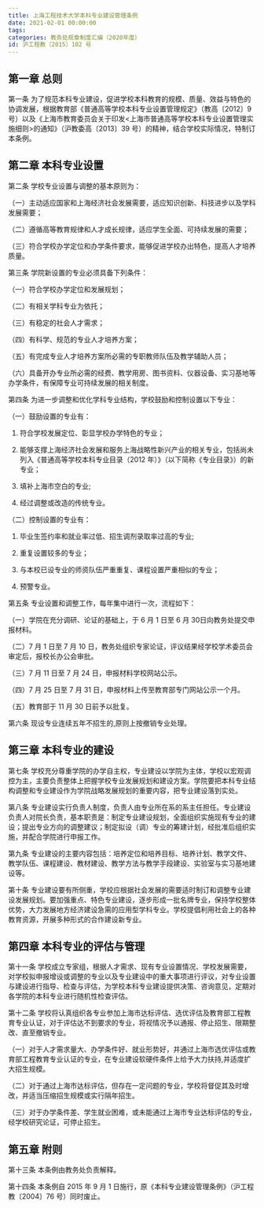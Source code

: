 ```yaml
---
title: 上海工程技术大学本科专业建设管理条例
date: 2021-02-01 00:00:00
tags: 
categories: 教务处规章制度汇编（2020年度）
id: 沪工程教〔2015〕102 号
---
```


## 第一章 总则

第一条 为了规范本科专业建设，促进学校本科教育的规模、质量、效益与特色的协调发展，根据教育部《普通高等学校本科专业设置管理规定》（教高〔2012〕9 号）以及《上海市教育委员会关于印发<上海市普通高等学校本科专业设置管理实施细则>的通知》（沪教委高〔2013〕39 号）的精神，结合学校实际情况，特制订本条例。

## 第二章 本科专业设置

第二条 学校专业设置与调整的基本原则为：

（一）主动适应国家和上海经济社会发展需要，适应知识创新、科技进步以及学科发展需要；

（二）遵循高等教育规律和人才成长规律，适应学生全面、可持续发展的需要；

（三）符合学校办学定位和办学条件要求，能够促进学校办出特色，提高人才培养质量。

第三条 学院新设置的专业必须具备下列条件：

（一）符合学校办学定位和发展规划；

（二）有相关学科专业为依托；

（三）有稳定的社会人才需求；

（四）有科学、规范的专业人才培养方案；

（五）有完成专业人才培养方案所必需的专职教师队伍及教学辅助人员；

（六）具备开办专业所必需的经费、教学用房、图书资料、仪器设备、实习基地等办学条件，有保障专业可持续发展的相关制度。

第四条 为进一步调整和优化学科专业结构，学校鼓励和控制设置以下专业：

（一）鼓励设置的专业有：

1. 符合学校发展定位、彰显学校办学特色的专业；

2. 能够支撑上海经济社会发展和服务上海战略性新兴产业的相关专业，包括尚未列入《普通高等学校本科专业目录（2012 年）》（以下简称《专业目录》）的新专业；

3. 填补上海市空白的专业;

4. 经过调整或改造的传统专业。

（二）控制设置的专业有：

1. 毕业生签约率和就业率过低、招生调剂录取率过高的专业;

2. 重复设置较多的专业；

3.  与本校已设专业的师资队伍严重重复、课程设置严重相似的专业；

4.  预警专业。

第五条 专业设置和调整工作，每年集中进行一次，流程如下：

（一）学院在充分调研、论证的基础上，于 6 月 1 日至 6 月 30日向教务处提交申报材料。

（二）7 月 1 日至 7 月 10 日，教务处组织专家论证，评议结果经学校学术委员会审定后，报校长办公会审批。

（三）7 月 11 日至 7 月 24 日，申报材料学校网站公示。

（四）7 月 25 日至 7 月 31 日，申报材料上传至教育部专门网站公示一个月。

（五）教育部于 11 月 30 日前予以批复。

第六条 现设专业连续五年不招生的,原则上按撤销专业处理。

## 第三章 本科专业的建设

第七条 学校充分尊重学院的办学自主权，专业建设以学院为主体，学校以宏观调控为主，主要负责整体上把握学校专业发展规划和建设方案。学院要把本科专业结构调整和专业建设作为学院战略发展规划的重要内容，把专业建设落到实处。

第八条 专业建设实行负责人制度，负责人由专业所在系的系主任担任。专业建设负责人对院长负责，基本职责是：制定专业建设规划，全面组织实施现有专业的建设；提出专业方向的调整建议；制定拟设（调）专业的筹建计划，经批准后组织实施，并配合学院进行申报工作。

第九条 专业建设的主要内容包括：培养定位和培养目标、培养计划、教学文件、教学队伍、课程建设、教材建设、教学方法与教学手段建设、实验室与实习基地建设等。

第十条 专业建设要有所侧重，学校应根据社会发展的需要适时制订和调整专业建设发展规划。要加强重点、特色专业建设，逐步形成一批名牌专业，保持学校整体优势，大力发展地方经济建设急需的应用型学科专业。学校提倡利用社会上的各种教育资源，开展多种形式的合作建设新专业。

## 第四章 本科专业的评估与管理

第十一条 学校成立专家组，根据人才需求、现有专业设置情况、学校发展需要，对学校拟申报增设或调整的专业以及专业建设中的重大事项进行评议，对专业设置与建设进行指导、检查与评估，为学校本科专业建设提供决策、咨询意见，定期对各学院的本科专业进行随机性检查评估。

第十二条 学校将认真组织各专业参加上海市达标评估、选优评估及教育部工程教育专业认证，对于评估达不到要求的专业，将视情况予以通报、停止招生、限期整改、直至撤销专业。

（一）对于人才需求量大、办学条件好、就业形势好，并通过上海市选优评估或教育部工程教育专业认证的专业，在专业建设软硬件条件上给予大力扶持,并适度扩大招生规模。

（二）对于通过上海市达标评估，但存在一定问题的专业，学校将督促其及时增改，并适当压缩招生规模或实行隔年招生。

（三）对于办学条件差、学生就业困难，或未能通过上海市专业达标评估的专业，经学校研究论证，可停止招生。

## 第五章 附则

第十三条 本条例由教务处负责解释。

第十四条 本条例自 2015 年 9 月 1 日施行，原《本科专业建设管理条例》（沪工程教〔2004〕76 号）同时废止。

